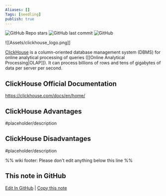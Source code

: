 ```yaml
---
Aliases: []
Tags: [seedling]
publish: true
---
```


![GitHub Repo stars](https://img.shields.io/github/stars/ClickHouse/ClickHouse?style=social) ![GitHub last commit](https://img.shields.io/github/last-commit/ClickHouse/ClickHouse) ![GitHub](https://img.shields.io/github/license/ClickHouse/ClickHouse)

![[Assets/clickhouse_logo.png]]

[ClickHouse](https://clickhouse.com/) is a column-oriented database management system (DBMS) for online analytical processing of queries ([[Online Analytical Processing|OLAP]]). It can process billions of rows and tens of gigabytes of data per server per second.

## ClickHouse Official Documentation

https://clickhouse.com/docs/en/home/

## ClickHouse Advantages

#placeholder/description 

## ClickHouse Disadvantages

#placeholder/description 

%% wiki footer: Please don't edit anything below this line %%

## This note in GitHub

<span class="git-footer">[Edit In GitHub](https://github.dev/data-engineering-community/data-engineering-wiki/blob/main/Tools/Databases/ClickHouse.md "git-hub-edit-note") | [Copy this note](https://raw.githubusercontent.com/data-engineering-community/data-engineering-wiki/main/Tools/Databases/ClickHouse.md "git-hub-copy-note") </span>
